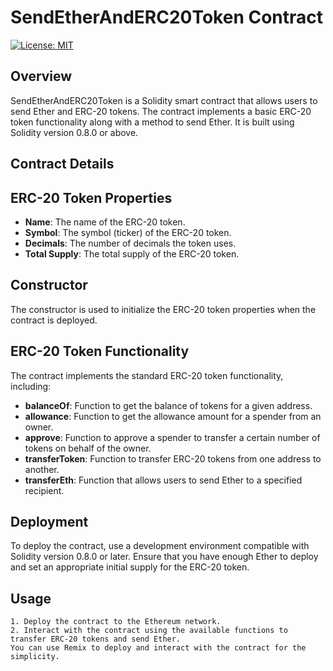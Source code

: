 # SendEtherAndERC20Token Contract

[![License: MIT](https://img.shields.io/badge/License-MIT-yellow.svg)](https://opensource.org/licenses/MIT)

## Overview

SendEtherAndERC20Token is a Solidity smart contract that allows users to send Ether and ERC-20 tokens. The contract implements a basic ERC-20 token functionality along with a method to send Ether. It is built using Solidity version 0.8.0 or above.

## Contract Details

## ERC-20 Token Properties

- **Name**: The name of the ERC-20 token.
- **Symbol**: The symbol (ticker) of the ERC-20 token.
- **Decimals**: The number of decimals the token uses.
- **Total Supply**: The total supply of the ERC-20 token.

## Constructor

The constructor is used to initialize the ERC-20 token properties when the contract is deployed.

## ERC-20 Token Functionality

The contract implements the standard ERC-20 token functionality, including:

- **balanceOf**: Function to get the balance of tokens for a given address.
- **allowance**: Function to get the allowance amount for a spender from an owner.
- **approve**: Function to approve a spender to transfer a certain number of tokens on behalf of the owner.
- **transferToken**: Function to transfer ERC-20 tokens from one address to another.
- **transferEth**: Function that allows users to send Ether to a specified recipient.

## Deployment

To deploy the contract, use a development environment compatible with Solidity version 0.8.0 or later. Ensure that you have enough Ether to deploy and set an appropriate initial supply for the ERC-20 token.

## Usage

    1. Deploy the contract to the Ethereum network.
    2. Interact with the contract using the available functions to transfer ERC-20 tokens and send Ether.
    You can use Remix to deploy and interact with the contract for the simplicity.
